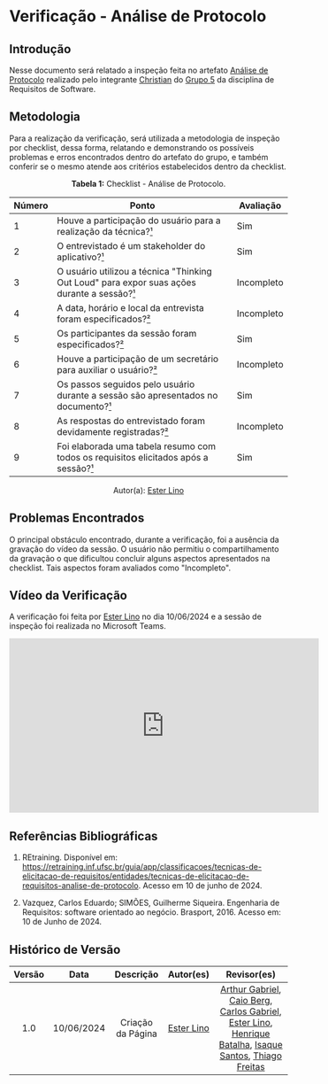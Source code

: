 # Verificação - Análise de Protocolo

## Introdução

Nesse documento será relatado a inspeção feita no artefato [Análise de Protocolo](https://requisitos-de-software.github.io/2024.1-Sinesp_Cidadao/elicitacao/tecnicas/AnaliseDeProtocolo/) realizado pelo integrante [Christian](https://github.com/crstyhs) do [Grupo 5](https://github.com/Requisitos-de-Software/2024.1-Sinesp_Cidadao) da disciplina de Requisitos de Software.

## Metodologia

Para a realização da verificação, será utilizada a metodologia de inspeção por checklist, dessa forma, relatando e demonstrando os possíveis problemas e erros encontrados dentro do artefato do grupo, e também conferir se o mesmo atende aos critérios estabelecidos dentro da checklist.

<font><p style="text-align: center">**Tabela 1:** Checklist - Análise de Protocolo.</p></font>

| Número | Ponto | Avaliação |
| ------------- | ------------- | ------------- |
| 1 | Houve a participação do usuário para a realização da técnica?[¹](#ref1) | Sim |
| 2 | O entrevistado é um stakeholder do aplicativo?[¹](#ref1) | Sim |
| 3 | O usuário utilizou a técnica "Thinking Out Loud" para expor suas ações durante a sessão?[¹](#ref1)| Incompleto |
| 4 | A data, horário e local da entrevista foram especificados?[²](#ref2) | Incompleto |
| 5 | Os participantes da sessão foram especificados?[²](#ref2) | Sim |
| 6 | Houve a participação de um secretário para auxiliar o usuário?[²](#ref2) | Incompleto  |
| 7 | Os passos seguidos pelo usuário durante a sessão são apresentados no documento?[¹](#ref1) | Sim  |
| 8 | As respostas do entrevistado foram devidamente registradas?[²](#ref2) | Incompleto |
| 9 | Foi elaborada uma tabela resumo com todos os requisitos elicitados após a sessão?[¹](#ref1) | Sim |
<div align="center">Autor(a): <a href="https://github.com/esteerlino">Ester Lino</a></div>

## Problemas Encontrados

O principal obstáculo encontrado, durante a verificação, foi a ausência da gravação do vídeo da sessão. O usuário não permitiu o compartilhamento da gravação o que dificultou concluir alguns aspectos apresentados na checklist. Tais aspectos foram avaliados como "Incompleto".

## Vídeo da Verificação

A verificação foi feita por [Ester Lino](https://github.com/esteerlino) no dia 10/06/2024 e a sessão de inspeção foi realizada no Microsoft Teams.

<iframe width="560" height="315" src="https://www.youtube.com/embed/SfSWEAMKlqg?si=lp3DcbNqY3wlA937" title="YouTube video player" frameborder="0" allow="accelerometer; autoplay; clipboard-write; encrypted-media; gyroscope; picture-in-picture; web-share" referrerpolicy="strict-origin-when-cross-origin" allowfullscreen></iframe>

## Referências Bibliográficas

<a id="ref1"></a>

1. REtraining. Disponível em: https://retraining.inf.ufsc.br/guia/app/classificacoes/tecnicas-de-elicitacao-de-requisitos/entidades/tecnicas-de-elicitacao-de-requisitos-analise-de-protocolo. Acesso em 10 de junho de 2024.

<a id="ref2"></a>

2. Vazquez, Carlos Eduardo; SIMÕES, Guilherme Siqueira. Engenharia de Requisitos: software orientado ao negócio. Brasport, 2016. Acesso em: 10 de Junho de 2024.

## Histórico de Versão

| Versão |    Data    |                      Descrição                      |      Autor(es)      | Revisor(es)  |
| :----: | :--------: | :-------------------------------------------------: | :-----------------: | :----------: |
|  1.0   | 10/06/2024 | Criação da Página | [Ester Lino](https://github.com/esteerlino) |  [Arthur Gabriel](https://github.com/ArthurGabrieel), [Caio Berg](https://github.com/Caio-bergbjj), [Carlos Gabriel](https://github.com/TheCarlosRamos), [Ester Lino](https://github.com/esteerlino), [Henrique Batalha](https://github.com/HeBatalha), [Isaque Santos](https://github.com/IsaqueSH), [Thiago Freitas](https://github.com/thiagorfreitas) |
